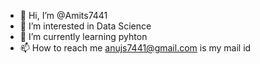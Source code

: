 - 👋 Hi, I’m @Amits7441
- 👀 I’m interested in Data Science
- 🌱 I’m currently learning pyhton
- 📫 How to reach me anujs7441@gmail.com is my mail id

<!---
Amits7441/Amits7441 is a ✨ special ✨ repository because its `README.md` (this file) appears on your GitHub profile.
You can click the Preview link to take a look at your changes.
--->
